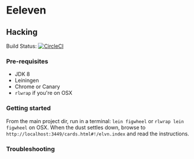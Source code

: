 # Eeleven

## Hacking

Build Status: [![CircleCI](https://circleci.com/gh/Eeleven/elvn.svg?style=svg)](https://circleci.com/gh/Eeleven/elvn)

### Pre-requisites

- JDK 8
- Leiningen
- Chrome or Canary
- `rlwrap` if you're on OSX

### Getting started

From the main project dir, run in a terminal:
`lein figwheel` or `rlwrap lein figwheel` on OSX.
When the dust settles down, browse to
`http://localhost:3449/cards.html#!/elvn.index` and read the instructions.

### Troubleshooting
